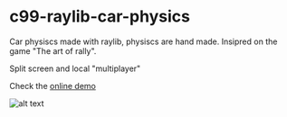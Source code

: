 # c99-raylib-car-physics
Car physiscs made with raylib, physiscs are hand made. Insipred on the game "The art of rally".

Split screen and local "multiplayer"

Check the [online demo](https://weremsoft.github.io/c99-raylib-car-physics/)

![alt text](https://github.com/WEREMSOFT/c99-raylib-car-physics/blob/master/doc_assets/demo.gif "Logo Title Text")

